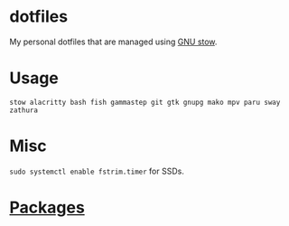 # dotfiles
My personal dotfiles that are managed using [GNU stow](https://www.gnu.org/software/stow/).

# Usage
``` shell
stow alacritty bash fish gammastep git gtk gnupg mako mpv paru sway zathura
```

# Misc
`sudo systemctl enable fstrim.timer` for SSDs.

# [Packages](packages)
